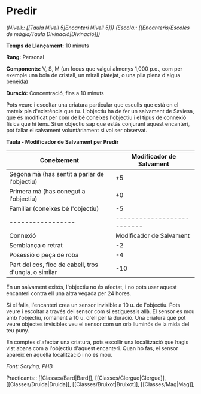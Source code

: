 # Predir

*(Nivell:: [[Taula Nivell 5|Encanteri Nivell 5]]) (Escola:: [[Encanteris/Escoles de màgia/Taula Divinació|Divinació]])*

**Temps de Llançament:** 10 minuts

**Rang:** Personal

**Components:** V, S, M (un focus que valgui almenys 1,000 p.o., com per exemple una bola de cristall, un mirall platejat, o una pila plena d'aigua beneïda)

**Duració:** Concentració, fins a 10 minuts

Pots veure i escoltar una criatura particular que esculls que està en el mateix pla d'existència que tu. L'objectiu ha de fer un salvament de Saviesa, que és modificat per com de bé coneixes l'objectiu i el tipus de connexió física que hi tens. Si un objectiu sap que estàs conjurant aquest encanteri, pot fallar el salvament voluntàriament si vol ser observat.

**Taula - Modificador de Salvament per Predir**

| Coneixement                            | Modificador de Salvament |
|-----------------|--------------------------|
| Segona mà (has sentit a parlar de l'objectiu)         | +5                       |
| Primera mà (has conegut a l'objectiu)                 | +0                       |
| Familiar (coneixes bé l'objectiu)                     | -5                       |
|-----------------|--------------------------|
| Connexió                                              | Modificador de Salvament |
| Semblança o retrat                                    | -2                       |
| Posessió o peça de roba                               | -4                       |
| Part del cos, floc de cabell, tros d'ungla, o similar | -10                      |

En un salvament exitós, l'objectiu no és afectat, i no pots usar aquest encanteri contra ell una altra vegada per 24 hores.

Si el falla, l'encanteri crea un sensor invisible a 10 u. de l'objectiu. Pots veure i escoltar a través del sensor com si estiguessis allà. El sensor es mou amb l'objectiu, romanent a 10 u. d'ell per la duració. Una criatura que pot veure objectes invisibles veu el sensor com un orb lluminós de la mida del teu puny.

En comptes d'afectar una criatura, pots escollir una localització que hagis vist abans com a l'objectiu d'aquest encanteri. Quan ho fas, el sensor apareix en aquella localització i no es mou.


*Font: Scrying, PHB*



Practicants:: [[Classes/Bard|Bard]], [[Classes/Clergue|Clergue]], [[Classes/Druida|Druida]], [[Classes/Bruixot|Bruixot]], [[Classes/Mag|Mag]],